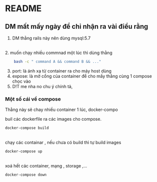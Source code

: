 # README
## DM mất mấy ngày để chỉ nhận ra vài điều rằng 
1. DM thằng rails này nên dùng mysql:5.7
<br>
2. muốn chạy nhiều commnad một lúc thì dùng thằng 

```bash 
    bash -c " command A && command B && ..."
```
3. port: là ánh xạ từ container ra cho máy host dùng
4. expose: là mở cổng của container để cho mấy thằng cùng 1 compose chọc vào 
5. D!T me nha no chu ý chính tả, 

### Một số cái về compose 
Thằng này sẽ chay nhiều container 1 lúc, docker-compo

buil các dockerfile ra các images cho compose. <br>
```bash 
docker-compose build
```
<br>
chạy các containar , nếu chưa có build thì tự build images

```bash 
docker-compose up
```
<br>
xoá hết các container, mạng , storage ,...

```bash 
docker-compose down
```
